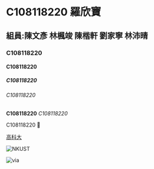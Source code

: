 # C108118220 羅欣寶
## 組員:陳文彥 林楓竣 陳楷軒 劉家寧 林沛晴
### C108118220
#### C108118220
##### C108118220
###### C108118220
**C108118220** *C108118220*

C108118220 🙂

[高科大](https://www.nkust.edu.tw/)

![NKUST](https://www.nkust.edu.tw/var/file/0/1000/img/513/182513897.png)

![via](https://www.nkust.edu.tw/var/file/0/1000/pictures/709/m/mczh-tw400x400_small49362_395013297813.jpg)
